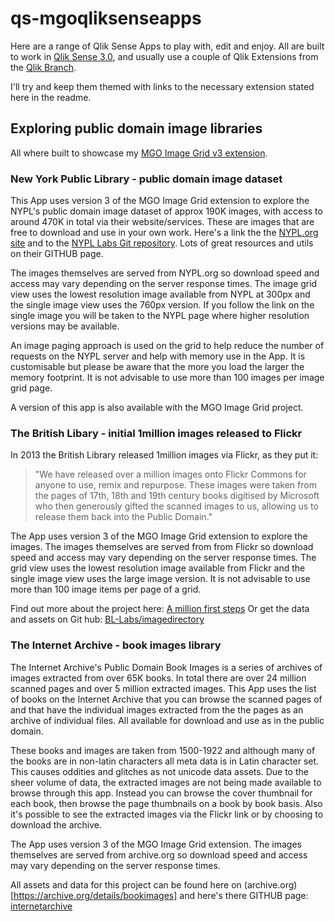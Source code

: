 # qs-mgoqliksenseapps
Here are a range of Qlik Sense Apps to play with, edit and enjoy. All are built to work in [Qlik Sense 3.0](http://www.qlik.com/us/try-or-buy), and usually use a couple of Qlik Extensions from the [Qlik Branch](http://branch.qlik.com/).

I'll try and keep them themed with links to the necessary extension stated here in the readme.

## Exploring public domain image libraries
All where built to showcase my [MGO Image Grid v3 extension](https://github.com/murraygm/qse-mgoimagegrid).

### New York Public Library - public domain image dataset
This App uses version 3 of the MGO Image Grid extension to explore the NYPL's public domain image dataset of approx 190K images, with access to around 470K in total via their website/services. These are images that are free to download and use in your own work. Here's a link the the [NYPL.org site](https://www.nypl.org/) and to the [NYPL Labs Git repository](https://github.com/NYPL-publicdomain/data-and-utilities). Lots of great resources and utils on their GITHUB page.

The images themselves are served from NYPL.org so download speed and access may vary depending on the server response times.
The image grid view uses the lowest resolution image available from NYPL at 300px and the single image view uses the 760px version. If you follow the link on the single image you will be taken to the NYPL page where higher resolution versions may be available.

An image paging approach is used on the grid to help reduce the number of requests on the NYPL server and help with memory use in the App. It is customisable but please be aware that the more you load the larger the memory footprint. It is not advisable to use more than 100 images per image grid page.

A version of this app is also available with the MGO Image Grid project. 

### The British Libary - initial 1million images released to Flickr
In 2013 the British Library released 1million images via Flickr, as they put it: 
> "We have released over a million images onto Flickr Commons for anyone to use, remix and repurpose. These images were taken from the pages of 17th, 18th and 19th century books digitised by Microsoft who then generously gifted the scanned images to us, allowing us to release them back into the Public Domain."

The App uses version 3 of the MGO Image Grid extension to explore the images. The images themselves are served from from Flickr so download speed and access may vary depending on the server response times. The grid view uses the lowest resolution image available from Flickr and the single image view uses the large image version. It is not advisable to use more than 100 image items per page of a grid.

Find out more about the project here: [A million first steps](http://britishlibrary.typepad.co.uk/digital-scholarship/2013/12/a-million-first-steps.html)
Or get the data and assets on Git hub: [BL-Labs/imagedirectory](https://github.com/BL-Labs/imagedirectory)


### The Internet Archive - book images library
The Internet Archive's Public Domain Book Images is a series of archives of images extracted from over 65K books. In total there are over 24 million scanned pages and over 5 million extracted images.
This App uses the list of books on the Internet Archive that you can browse the scanned pages of and that have the individual images extracted from the the pages as an archive of individual files. All available for download and use as in the public domain.

These books and images are taken from 1500-1922 and although many of the books are in non-latin characters all meta data is in Latin character set. This causes oddities and glitches as not unicode data assets. Due to the sheer volume of data, the extracted images are not being made available to browse through this app. Instead you can browse the cover thumbnail for each book, then browse the page thumbnails on a book by book basis. Also it's possible to see the extracted images via the Flickr link or by choosing to download the archive.

The App uses version 3 of the MGO Image Grid extension. The images themselves are served from archive.org so download speed and access may vary depending on the server response times.

All assets and data for this project can be found here on (archive.org)[https://archive.org/details/bookimages]
and here's there GITHUB page: [internetarchive](https://github.com/internetarchive)


